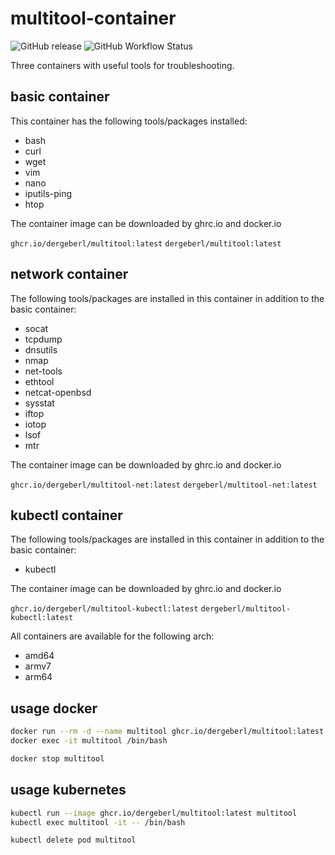 # multitool-container

![GitHub release](https://img.shields.io/github/v/release/dergeberl/multitool-container)
![GitHub Workflow Status](https://img.shields.io/github/actions/workflow/status/dergeberl/multitool-container/container.yml?branch=main)

Three containers with useful tools for troubleshooting. 

## basic container

This container has the following tools/packages installed:
- bash
- curl
- wget
- vim
- nano
- iputils-ping
- htop

The container image can be downloaded by ghrc.io and docker.io

`ghcr.io/dergeberl/multitool:latest`
`dergeberl/multitool:latest`

## network container

The following tools/packages are installed in this container in addition to the basic container:
- socat
- tcpdump
- dnsutils 
- nmap
- net-tools
- ethtool
- netcat-openbsd
- sysstat
- iftop
- iotop
- lsof
- mtr

The container image can be downloaded by ghrc.io and docker.io

`ghcr.io/dergeberl/multitool-net:latest`
`dergeberl/multitool-net:latest`

## kubectl container

The following tools/packages are installed in this container in addition to the basic container:
- kubectl

The container image can be downloaded by ghrc.io and docker.io

`ghcr.io/dergeberl/multitool-kubectl:latest`
`dergeberl/multitool-kubectl:latest`


All containers are available for the following arch:

- amd64 
- armv7
- arm64


## usage docker

```bash
docker run --rm -d --name multitool ghcr.io/dergeberl/multitool:latest
docker exec -it multitool /bin/bash
```

```bash
docker stop multitool
```

## usage kubernetes

```bash
kubectl run --image ghcr.io/dergeberl/multitool:latest multitool
kubectl exec multitool -it -- /bin/bash
```

```bash
kubectl delete pod multitool
```
